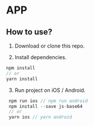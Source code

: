 # APP

## How to use?

1. Download or clone this repo.

2. Install dependencies.

```js
npm install
// or
yarn install
```

3. Run project on iOS / Android.

```js
 npm run ios // npm run android
 npm install --save js-base64
 // or
 yarn ios // yarn android
```